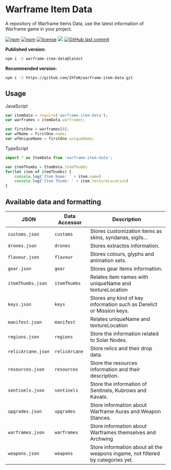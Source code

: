 # Warframe Item Data

A repository of Warframe Items Data, use the latest information of Warframe game in your project.

[![npm](https://img.shields.io/npm/v/warframe-item-data.svg)](https://www.npmjs.com/package/warframe-item-data) [![npm](https://img.shields.io/npm/dt/warframe-item-data.svg)](https://www.npmjs.com/package/warframe-item-data) [![license](https://img.shields.io/github/license/IhToN/warframe-item-data.svg)](https://github.com/IhToN/warframe-item-data) [![](https://img.shields.io/github/issues-raw/IhToN/warframe-item-data.svg)](https://github.com/IhToN/warframe-item-data) [![GitHub last commit](https://img.shields.io/github/last-commit/IhToN/warframe-item-data.svg)](https://github.com/IhToN/warframe-item-data)

**Published version:**
```bash
npm i -S warframe-item-data@latest
```

**Recommended version:**
```bash
npm i -S https://github.com/IhToN/warframe-item-data.git
```

## Usage
JavaScript
```javascript
var itemData = require('warframe-item-data');
var warframes = itemData.warframes;

var firstOne = warframes[0];
var wfName = firstOne.name;
var wfUniqueName = firstOne.uniqueName;
```

TypeScript
```typescript
import * as ItemData from 'warframe-item-data';

var itemThumbs = ItemData.itemThumbs
for(let item of itemThumbs) {
    console.log('Item Name: ' + item.name)
    console.log('Item Thumb: ' + item.textureLocation)
}
```
## Available data and formatting

JSON | Data Accessor | Description
--- |--- | --- 
`customs.json` | `customs` | Stores customization items as skins, syndanas, sigils...
`drones.json` | `drones` | Stores extractos information.
`flavour.json` | `flavour` | Stores colours, glyphs and animation sets.
`gear.json` | `gear` | Stores gear items information.
`itemThumbs.json` | `itemThumbs` | Relates item names with uniqueName and textureLocation
`keys.json` | `keys` | Stores any kind of key information such as Derelict or Mission keys.
`manifest.json` | `manifest` | Relates uniqueName and textureLocation
`regions.json` | `regions` | Store the information related to Solar Nodes.
`relicArcane.json` | `relicArcane` | Store relics and their drop data.
`resources.json` | `resources` | Store the resources information and their description.
`sentinels.json` | `sentinels` | Store the information of Sentinels, Kubrows and Kavats.
`upgrades.json` | `upgrades` | Store information about Warframe Auras and Weapon Stances.
`warframes.json` | `warframes` | Store information about Warframes themselves and Archwing
`weapons.json` | `weapons` | Store information about all the weapons ingame, not filtered by categories yet.
